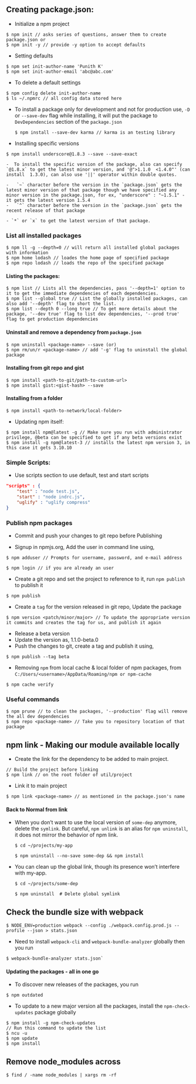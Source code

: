 ## Creating package.json:

- Initialize a npm project
```
$ npm init // asks series of questions, answer them to create package.json or
$ npm init -y // provide -y option to accept defaults
```

- Setting defaults
```
$ npm set init-author-name 'Punith K'
$ npm set init-author-email 'abc@abc.com'
```

- To delete a default settings
```
$ npm config delete init-author-name
$ ls ~/.npmrc // all config data stored here
```

- To install a package only for development and not for production use, `-D` or `--save-dev`
	flag while installing, it will put the package to `DevDependencies` section of the `package.json`
	```
	$ npm install --save-dev karma // karma is an testing library
	```

- Installing specific versions
```
$ npm install underscore@1.8.3 --save --save-exact
```
	-  To install the specific version of the package, also can specify `@1.8.x` to get the latest minor version, and '@">1.1.0  <1.4.0"' (can install 	1.3.0), can also use '||' operator within double quotes.

	-	`~` character before the version in the `package.json` gets the latest minor version of that package though we have specified any minor version in the package.json, for ex, "underscore" : "~1.5.1" - it gets the latest version 1.5.4
	-	`^` character before the version in the `package.json` gets the recent release of that package

	- `*` or `x` to get the latest version of that package.

### List all installed packages
```
$ npm ll -g --depth=0 // will return all installed global packages with information
$ npm home lodash // loades the home page of specified package
$ npm repo lodash // loads the repo of the specified package
```

#### Listing the packages:
```
$ npm list // Lists all the dependencies, pass '--depth=1' option to it to get the immediate dependencies of each dependencies.
$ npm list --global true // List the globally installed packages, can also add '--depth' flag to short the list.
$ npm list --depth 0 --long true // To get more details about the package, '--dev true' flag to list dev dependencies, '--prod true' flag to get production dependencies
```

#### Uninstall and remove a dependency from `package.json`
```
$ npm uninstall <package-name> --save (or)
$ npm rm/un/r <package-name> // add '-g' flag to uninstall the global package
```



#### Installing from git repo and gist
```
$ npm install <path-to-git/path-to-custom-url>
$ npm install gist:<gist-hash> --save
```

#### Installing from a folder
```
$ npm install <path-to-network/local-folder>
```

- Updating npm itself:
```
$ npm install npm@latest -g // Make sure you run with administrator privilege, @beta can be specified to get if any beta versions exist
$ npm install -g npm@latest-3 // installs the latest npm version 3, in this case it gets 3.10.10
```

### Simple Scripts:
- Use scripts section to use default, test and start scripts
```json
"scripts" : {
	"test" : "node test.js",
	"start" : "node indrc.js",
	"uglify" : "uglify compress"
}
```

### Publish npm packages

- Commit and push your changes to git repo before Publishing

- Signup in npmjs.org, Add the user in command line using,
```
$ npm adduser // Prompts for username, password, and e-mail address

$ npm login // if you are already an user
```

- Create a git repo and set the project to reference to it, run `npm publish` to publish it
```
$ npm publish
```

- Create a `tag` for the version released in git repo, Update the package
```
$ npm version <patch/minor/major> // To update the appropriate version it commits and creates the tag for us, and publish it again
```

- Release a beta version
- Update the version as, 1.1.0-beta.0
- Push the changes to git, create a tag and publish it using,
```
$ npm publish --tag beta
```

- Removing `npm` from local cache & local folder of npm packages, from `C:/Users/<username>/AppData/Roaming/npm or npm-cache`
```
$ npm cache verify
```

### Useful commands
```
$ npm prune // to clean the packages, '--production' flag will remove the all dev dependencies
$ npm repo <package-name> // Take you to repository location of that package
```

## npm link - Making our module available locally

- Create the link for the dependency to be added to main project.
```
// Build the project before linking
$ npm link // on the root folder of util/project
```

- Link it to main project
```
$ npm link <package-name> // as mentioned in the package.json's name
```

#### Back to Normal from link

- When you don’t want to use the local version of `some-dep` anymore,
	delete the `symlink`. But careful, `npm unlink` is an alias for `npm uninstall`,
	it does not mirror the behavior of npm link.
	```
	$ cd ~/projects/my-app

	$ npm uninstall --no-save some-dep && npm install 	
	```

- You can clean up the global link, though its presence won’t interfere with my-app.
	```
	$ cd ~/projects/some-dep

	$ npm uninstall  # Delete global symlink
	```

## Check the bundle size with webpack

```
$ NODE_ENV=production webpack --config ./webpack.config.prod.js --profile --json > stats.json
```

- Need to install `webpack-cli` and `webpack-bundle-analyzer` globally
	then you run

```
$ webpack-bundle-analyzer stats.json`
```

#### Updating the packages - all in one go

- To discover new releases of the packages, you run
```
$ npm outdated
```

- To update to a new major version all the packages, install the `npm-check-updates` package globally
```
$ npm install -g npm-check-updates
// Run this command to update the list
$ ncu -u
$ npm update
$ npm install
```

## Remove node_modules across

```
$ find / -name node_modules | xargs rm -rf
```
